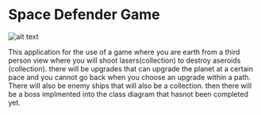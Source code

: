 # Space Defender Game

![alt text][logo]

[logo]: https://github.com/9679968/SpaceDefenderGame/blob/master/src/images/class%20diagram.io.png


This application for the use of a game where you are earth from a third person view where you will shoot lasers(collection) to destroy aseroids (collection). there will be upgrades that can upgrade the planet at a certain pace and you cannot go back when you choose an upgrade within a path. There will also be enemy ships that will also be a collection. then there will be a boss implmented into the class diagram that hasnot been completed yet.
